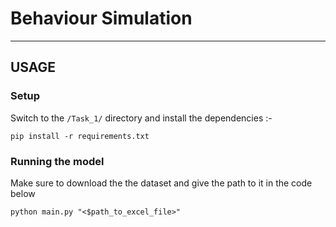 # Behaviour Simulation

---
## USAGE
### Setup
Switch to the `/Task_1/` directory and install the dependencies :-
```
pip install -r requirements.txt
```

### Running the model
Make sure to download the the dataset and give the path to it in the code below 

```
python main.py "<$path_to_excel_file>" 
```

<!-- - Run ```pip install -r requirements.txt``` to install the dependencies
- Download the dataset in the directory
- Run ```python main.py path/to/your/dataset.xlsx``` to save the results as ```Submission.csv``` -->

